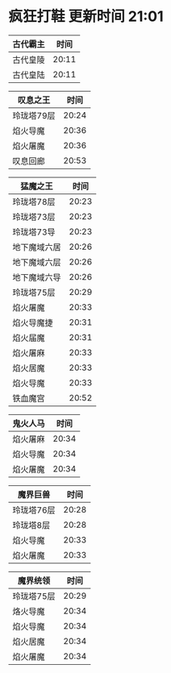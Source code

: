 # 疯狂打鞋 更新时间 21:01

| 古代霸主   | 时间    |
|--------|-------|
| 古代皇陵 | 20:11 |
| 古代皇陆 | 20:11 |

| 叹息之王   | 时间    |
|--------|-------|
| 玲珑塔79层 | 20:24 |
| 焰火导魔 | 20:36 |
| 焰火屠魔 | 20:36 |
| 叹息回廊 | 20:53 |

| 猛魔之王   | 时间    |
|--------|-------|
| 玲珑塔78层 | 20:23 |
| 玲珑塔73层 | 20:23 |
| 玲珑塔73导 | 20:23 |
| 地下魔域六居 | 20:26 |
| 地下魔域六层 | 20:26 |
| 地下魔域六导 | 20:26 |
| 玲珑塔75层 | 20:29 |
| 焰火屠魔 | 20:33 |
| 焰火导魔捷 | 20:31 |
| 焰火届魔 | 20:31 |
| 焰火屠麻 | 20:33 |
| 焰火居魔 | 20:33 |
| 焰火导魔 | 20:33 |
| 铁血魔宫 | 20:52 |

| 鬼火人马   | 时间    |
|--------|-------|
| 焰火屠麻 | 20:34 |
| 焰火导魔 | 20:34 |
| 焰火屠魔 | 20:34 |

| 魔界巨兽   | 时间    |
|--------|-------|
| 玲珑塔76层 | 20:28 |
| 玲珑塔8层 | 20:28 |
| 焰火导魔 | 20:33 |
| 焰火屠魔 | 20:33 |

| 魔界统领   | 时间    |
|--------|-------|
| 玲珑塔75层 | 20:29 |
| 烙火导魔 | 20:34 |
| 焰火导魔 | 20:34 |
| 焰火居魔 | 20:34 |
| 焰火屠魔 | 20:34 |